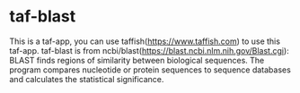 # taf-blast
This is a taf-app, you can use taffish(https://www.taffish.com) to use this taf-app.
taf-blast is from ncbi/blast(https://blast.ncbi.nlm.nih.gov/Blast.cgi): BLAST finds regions of similarity between biological sequences. The program compares nucleotide or protein sequences to sequence databases and calculates the statistical significance.
